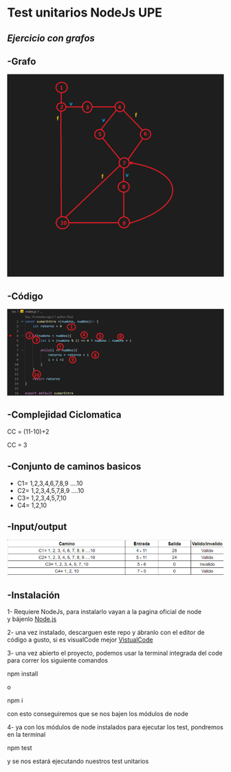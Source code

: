 ﻿# Test unitarios NodeJs UPE
## ***Ejercicio con grafos*** 
## **-Grafo**
![](Aspose.Words.5c9c9d9b-54fd-4cb8-b3b8-331e6bdcb712.001.png)

## **-Código**
![](Aspose.Words.5c9c9d9b-54fd-4cb8-b3b8-331e6bdcb712.002.png)
## **-Complejidad Ciclomatica**
CC = (11-10)+2

CC = 3
## **-Conjunto de caminos basicos**
- C1= 1,2,3,4,6,7,8,9 ....10
- C2= 1,2,3,4,5,7,8,9 ....10
- C3= 1,2,3,4,5,7,10
- C4= 1,2,10
## **-Input/output**
![](Aspose.Words.5c9c9d9b-54fd-4cb8-b3b8-331e6bdcb712.003.png)

## -**Instalación**
1- Requiere NodeJs, para instalarlo vayan a la pagina oficial de node y bájenlo
[Node.js](https://nodejs.org/)

2- una vez instalado, descarguen este repo y ábranlo con el editor de código a gusto, si es visualCode mejor
[VistualCode](https://code.visualstudio.com/)

3- una vez abierto el proyecto, podemos usar la terminal integrada del code para correr los siguiente comandos

npm install 

o

npm i

con esto conseguiremos que se nos bajen los módulos de node

4- ya con los módulos de node instalados para ejecutar los test, pondremos en la terminal

npm test

y se nos estará ejecutando nuestros test unitarios



